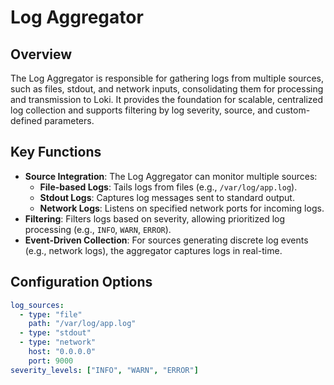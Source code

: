 # Log Aggregator

## Overview
The Log Aggregator is responsible for gathering logs from multiple sources, such as files, stdout, and network inputs, consolidating them for processing and transmission to Loki. It provides the foundation for scalable, centralized log collection and supports filtering by log severity, source, and custom-defined parameters.

## Key Functions
- **Source Integration**: The Log Aggregator can monitor multiple sources:
  - **File-based Logs**: Tails logs from files (e.g., `/var/log/app.log`).
  - **Stdout Logs**: Captures log messages sent to standard output.
  - **Network Logs**: Listens on specified network ports for incoming logs.
- **Filtering**: Filters logs based on severity, allowing prioritized log processing (e.g., `INFO`, `WARN`, `ERROR`).
- **Event-Driven Collection**: For sources generating discrete log events (e.g., network logs), the aggregator captures logs in real-time.

## Configuration Options
```yaml
log_sources:
  - type: "file"
    path: "/var/log/app.log"
  - type: "stdout"
  - type: "network"
    host: "0.0.0.0"
    port: 9000
severity_levels: ["INFO", "WARN", "ERROR"]
```
